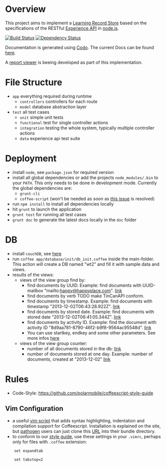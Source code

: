 # Overview
This project aims to implement a [Learning Record Store](https://en.wikipedia.org/wiki/Learning_Record_Store) based on the specifications of the RESTful [Experience API](http://www.adlnet.gov/tla/experience-api) in [node.js](http://nodejs.org/).

[![Build Status](https://travis-ci.org/webtech-uos/nodejs-lrs.png)](https://travis-ci.org/webtech-uos/nodejs-lrs)
[![Dependency Status](https://gemnasium.com/webtech-uos/nodejs-lrs.png)](https://gemnasium.com/webtech-uos/nodejs-lrs)

Documentation is generated using [Codo](https://github.com/coffeedoc/codo).
The current Docs can be found [here](http://coffeedoc.info/github/webtech-uos/nodejs-lrs).

A [report viewer](https://github.com/jvogtherr/ExperienceReportViewer) is beeing developed as part of this implementation.

# File Structure
 * `app` everything required during runtime
   * `controllers` controllers for each route
   * `model` database abstraction layer
 * `test` all test cases
   * `unit` simple unit tests
   * `functional` test for single controller actions
   * `integration` testing the whole system, typically multiple controller actions
   * `data` experience api test suite

# Deployment
* install `node`, see `package.json` for required version
* install all global dependencies or add the projects `node_modules/.bin` to your `PATH`. This only needs to be done in development mode. Currently the global dependencies are:
  * `grunt-cli`
  * `coffee-script` (won't be needed as soon as [this issue](https://github.com/remy/nodemon/issues/210) is resolved)
* run `npm install` to install all dependencies locally
* hit `grunt` to launch the application
* `grunt test` for running all test cases
* `grunt doc` to generate the latest docs locally in the `doc` folder

# DB
* install `couchDB`, see [here](http://couchdb.apache.org/)
* run `coffee app/database/init/db_init.coffee` inside the main-folder. This action will create a DB named "wt2" and fill it with sample data and views.
* results of the views:
  * views of the view group find by:
    * find documents by UUID. Example: find documents with UUID-mailbox "mailto:happy@happyplace.com". [link](http://localhost:5984/wt2/_design/find_by/_view/uuid?key="mailto:happy@happyplace.com")
    * find documents by verb TODO make TinCanAPI conform.
    * find documents by timestamp. Example: find documents with timestamp "2013-12-02T06:43:28.922Z". [link](http://localhost:5984/wt2/_design/find_by/_view/timestamp?key=%222013-12-02T06:43:28.922Z%22)
    * find documents by stored date. Example: find documents with stored date "2013-12-02T06:41:05.344Z". [link](http://localhost:5984/wt2/_design/find_by/_view/stored?key=%222013-12-02T06:41:05.344Z%22)
    * find documents by activity ID. Example: find the document with activity ID "8d9aa781-8790-46f2-b9f8-9564ac95548d". [link](http://localhost:5984/wt2/_design/find_by/_view/activity_id?key=%2228086d9c-2292-402a-9d17-0b3a5d0e6832%22)
    * You can use startkey, endkey and some other parameters. See more infos [here](http://guide.couchdb.org/index.html)
  * views of the view group counter:
    * number of all documents stored in the db: [link](http://localhost:5984/wt2/_design/counter/_view/all_docs)
    * number of documents stored at one day. Example: number of documents, created at "2013-12-02" [link](http://localhost:5984/wt2/_design/counter/_view/docs_per_day?key=%222013-12-02%22)

# Rules

* Code-Style: https://github.com/polarmobile/coffeescript-style-guide


## Vim Configuration
* a useful [vim script](http://www.vim.org/scripts/script.php?script_id=3590) that adds syntax highlighting, indentation and compilation support for Coffeescript.
Installation is explained on the site, but [pathogen](http://www.vim.org/scripts/script.php?script_id=2332) users can just clone this [URL](https://github.com/kchmck/vim-coffee-script.git) into their bundle directory.
* to conform to our [style guide](https://github.com/polarmobile/coffeescript-style-guide#whitespace), use these settings in your `.vimrc`, perhaps only for files with `.coffee` extension:

`    set expandtab`

`    set tabstop=2`
